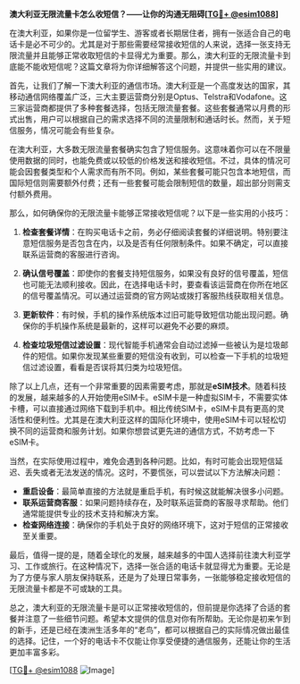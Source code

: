 **澳大利亚无限流量卡怎么收短信？——让你的沟通无阻碍[[TG💪+ @esim1088](https://t.me/s/esim1088)]**

在澳大利亚，如果你是一位留学生、游客或者长期居住者，拥有一张适合自己的电话卡是必不可少的。尤其是对于那些需要经常接收短信的人来说，选择一张支持无限流量并且能够正常收取短信的卡显得尤为重要。那么，澳大利亚的无限流量卡到底能不能收短信呢？这篇文章将为你详细解答这个问题，并提供一些实用的建议。

首先，让我们了解一下澳大利亚的通信市场。澳大利亚是一个高度发达的国家，其移动通信网络覆盖广泛，三大主要运营商分别是Optus、Telstra和Vodafone。这三家运营商都提供了多种套餐选择，包括无限流量套餐。这些套餐通常以月费的形式出售，用户可以根据自己的需求选择不同的流量限制和通话时长。然而，关于短信服务，情况可能会有些复杂。

在澳大利亚，大多数无限流量套餐确实包含了短信服务。这意味着你可以在不限量使用数据的同时，也能免费或以较低的价格发送和接收短信。不过，具体的情况可能会因套餐类型和个人需求而有所不同。例如，某些套餐可能只包含本地短信，而国际短信则需要额外付费；还有一些套餐可能会限制短信的数量，超出部分则需支付额外费用。

那么，如何确保你的无限流量卡能够正常接收短信呢？以下是一些实用的小技巧：

1. **检查套餐详情**：在购买电话卡之前，务必仔细阅读套餐的详细说明。特别要注意短信服务是否包含在内，以及是否有任何限制条件。如果不确定，可以直接联系运营商的客服进行咨询。

2. **确认信号覆盖**：即使你的套餐支持短信服务，如果没有良好的信号覆盖，短信也可能无法顺利接收。因此，在选择电话卡时，要查看该运营商在你所在地区的信号覆盖情况。可以通过运营商的官方网站或拨打客服热线获取相关信息。

3. **更新软件**：有时候，手机的操作系统版本过旧可能导致短信功能出现问题。确保你的手机操作系统是最新的，这样可以避免不必要的麻烦。

4. **检查垃圾短信过滤设置**：现代智能手机通常会自动过滤掉一些被认为是垃圾邮件的短信。如果你发现某些重要的短信没有收到，可以检查一下手机的垃圾短信过滤设置，看看是否误将其归类为垃圾短信。

除了以上几点，还有一个非常重要的因素需要考虑，那就是**eSIM技术**。随着科技的发展，越来越多的人开始使用eSIM卡。eSIM卡是一种虚拟SIM卡，不需要实体卡槽，可以直接通过网络下载到手机中。相比传统SIM卡，eSIM卡具有更高的灵活性和便利性。尤其是在澳大利亚这样的国际化环境中，使用eSIM卡可以轻松切换不同的运营商和服务计划。如果你想尝试更先进的通信方式，不妨考虑一下eSIM卡。

当然，在实际使用过程中，难免会遇到各种问题。比如，有时可能会出现短信延迟、丢失或者无法发送的情况。这时，不要慌张，可以尝试以下方法解决问题：

- **重启设备**：最简单直接的方法就是重启手机，有时候这就能解决很多小问题。
- **联系运营商客服**：如果问题持续存在，及时联系运营商的客服寻求帮助。他们通常能提供专业的技术支持和解决方案。
- **检查网络连接**：确保你的手机处于良好的网络环境下，这对于短信的正常接收至关重要。

最后，值得一提的是，随着全球化的发展，越来越多的中国人选择前往澳大利亚学习、工作或旅行。在这种情况下，选择一张合适的电话卡就显得尤为重要。无论是为了方便与家人朋友保持联系，还是为了处理日常事务，一张能够稳定接收短信的无限流量卡都是不可或缺的工具。

总之，澳大利亚的无限流量卡是可以正常接收短信的，但前提是你选择了合适的套餐并注意了一些细节问题。希望本文提供的信息对你有所帮助。无论你是初来乍到的新手，还是已经在澳洲生活多年的“老鸟”，都可以根据自己的实际情况做出最佳的选择。记住，一个好的电话卡不仅能让你享受便捷的通信服务，还能让你的生活更加丰富多彩。

[[TG💪+ @esim1088](https://t.me/s/esim1088) ![Image](https://i.postimg.cc/4NQfJmqS/Snipaste-2025-05-13-00-14-12.png)]